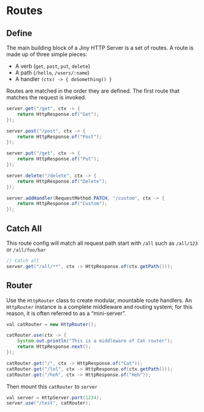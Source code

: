 # Routes

## Define

The main building block of a Jiny HTTP Server is a set of routes. A route is made up of three simple pieces:

- A verb (`get`, `post`, `put`, `delete`)
- A path (`/hello`, `/users/:name`)
- A handler `(ctx) -> { doSomething() }`

Routes are matched in the order they are defined. The first route that matches the request is invoked.

```java
server.get("/get", ctx -> {
    return HttpResponse.of("Get");
});

server.post("/post", ctx -> {
    return HttpResponse.of("Post");
});

server.put("/get", ctx -> {
    return HttpResponse.of("Put");
});

server.delete("/delete", ctx -> {
    return HttpResponse.of("Delete");
});

server.addHandler(RequestMethod.PATCH, "/custom", ctx -> {
    return HttpResponse.of("Custom");
});
```

## Catch All

This route config will match all request path start with `/all` such as `/all/123` or `/all/foo/bar`

```java
// Catch all
server.get("/all/**", ctx -> HttpResponse.of(ctx.getPath()));
```

## Router

Use the `HttpRouter` class to create modular, mountable route handlers. An `HttpRouter` instance is a complete middleware and routing system; for this reason, it is often referred to as a “mini-server”.

```java
val catRouter = new HttpRouter();

catRouter.use(ctx -> {
    System.out.println("This is a middleware of Cat router");
    return HttpResponse.next();
});

catRouter.get("/", ctx -> HttpResponse.of("Cat"));
catRouter.get("/lol", ctx -> HttpResponse.of(ctx.getPath()));
catRouter.get("/heh", ctx -> HttpResponse.of("Heh"));
```

Then mount this `catRouter` to `server`

```java
val server = HttpServer.port(1234);
server.use("/test", catRouter);
```

